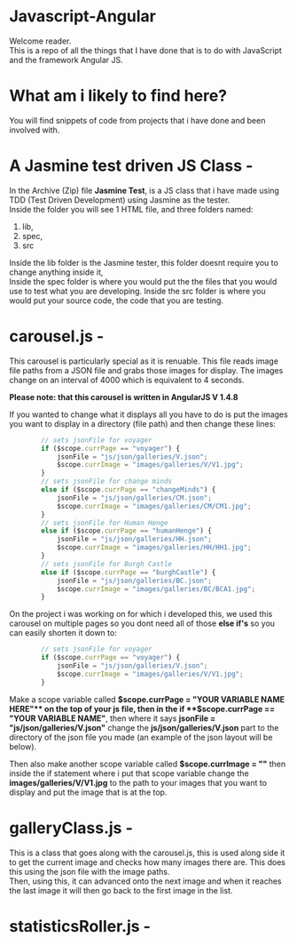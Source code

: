 # Javascript-Angular
Welcome reader.  
This is a repo of all the things that I have done that is to do with JavaScript and the framework Angular JS.  
  
# What am i likely to find here?
You will find snippets of code from projects that i have done and been involved with.  
  
  
# A Jasmine test driven JS Class -  
In the Archive (Zip) file **Jasmine Test**, is a JS class that i have made using TDD (Test Driven Development) using Jasmine as the tester.  
Inside the folder you will see 1 HTML file, and three folders named:
 1. lib, 
 1. spec,
 1. src
 
Inside the lib folder is the Jasmine tester, this folder doesnt require you to change anything inside it,  
Inside the spec folder is where you would put the the files that you would use to test what you are developing.
Inside the src folder is where you would put your source code, the code that you are testing.  
  
# carousel.js -  
This carousel is particularly special as it is renuable. This file reads image file paths from a JSON file and grabs those images
for display. The images change on an interval of 4000 which is equivalent to 4 seconds.  

**Please note: that this carousel is written in AngularJS V 1.4.8**  

If you wanted to change what it displays all you have to do is put the images you want to display in a directory (file path)
and then change these lines:  

```javascript
		// sets jsonFile for voyager
		if ($scope.currPage == "voyager") {
			jsonFile = "js/json/galleries/V.json";
			$scope.currImage = "images/galleries/V/V1.jpg";
		}
		// sets jsonFile for change minds
		else if ($scope.currPage == "changeMinds") {
			jsonFile = "js/json/galleries/CM.json";
			$scope.currImage = "images/galleries/CM/CM1.jpg";
		}
		// sets jsonFile for Human Henge
		else if ($scope.currPage == "humanHenge") {
			jsonFile = "js/json/galleries/HH.json";
			$scope.currImage = "images/galleries/HH/HH1.jpg";
		}
		// sets jsonFile for Burgh Castle
		else if ($scope.currPage == "burghCastle") {
			jsonFile = "js/json/galleries/BC.json";
			$scope.currImage = "images/galleries/BC/BCA1.jpg";
		}
```  
On the project i was working on for which i developed this, we used this carousel on multiple pages so you dont need all of those **else if's** so you can easily shorten it down to:  

```javascript
		// sets jsonFile for voyager
		if ($scope.currPage == "voyager") {
			jsonFile = "js/json/galleries/V.json";
			$scope.currImage = "images/galleries/V/V1.jpg";
		}
```  
Make a scope variable called **$scope.currPage = "YOUR VARIABLE NAME HERE"** on the top of your js file, then in the if **$scope.currPage == "YOUR VARIABLE NAME"**, then where it says **jsonFile = "js/json/galleries/V.json"** change the **js/json/galleries/V.json** part to the directory of the json file you made (an example of the json layout will be below).  

Then also make another scope variable called **$scope.currImage = ""** then inside the if statement where i put that scope variable change the **images/galleries/V/V1.jpg** to the path to your images that you want to display and put the image that is at the top.  

# galleryClass.js -  
This is a class that goes along with the carousel.js, this is used along side it to get the current image and checks how many images there are. This does this using the json file with the image paths.  
Then, using this, it can advanced onto the next image and when it reaches the last image it will then go back to the first image in the list.  
  
# statisticsRoller.js -  







